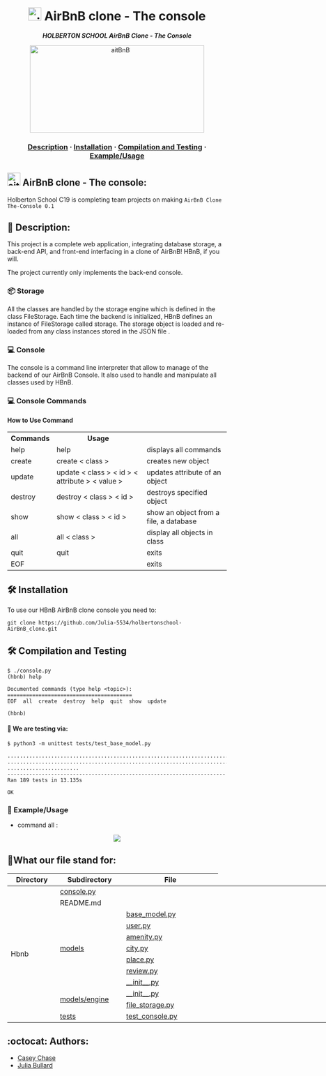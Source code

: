 <h1 align="center">
	<img alt="aitBnB" src="https://cdn.icon-icons.com/icons2/836/PNG/512/Airbnb_icon-icons.com_66791.png" height="30"/> AirBnB clone - The console
</h1>
<p align="center">
	<b><i>HOLBERTON SCHOOL AirBnB Clone - The Console</i></b><br>
</p>
<p align="center">
 <img alt="aitBnB" src= "hbnb.png"height="200" width="400"/> 
</p>
<h3 align="center">
	<a href="##Description">Description</a>
	<span> · </span>
	<a href="#Installation">Installation</a>
	<span> · </span>
	<a href="#Compilation-and-Testing">Compilation and Testing</a>
	<span> · </span>
	<a href="#Example/Usage">Example/Usage</a>
</h3>

##   <img alt="aitBnB" src="https://cdn.icon-icons.com/icons2/836/PNG/512/Airbnb_icon-icons.com_66791.png" height="30"/> AirBnB clone - The console:

Holberton School C19 is completing team projects on making `AirBnB Clone The-Console 0.1`

## 📖 Description: 
 
<p>
This project is a complete web application, integrating database storage, a back-end API, and front-end interfacing in a clone of AirBnB! HBnB, if you will.

The project currently only implements the back-end console.
</p>

### 📦 Storage
All the classes are handled by the storage engine which is defined in the class FileStorage.
Each time the backend is initialized, HBnB defines an instance of FileStorage called storage. 
The storage object is loaded and re-loaded from any class instances stored in the JSON file . 

### 💻 Console 
The console is a command line interpreter that allow to manage of the backend of our AirBnB Console. It also used to handle and manipulate all classes used by HBnB.

### 💻 Console Commands

 <h4> How to Use Command </h4>

<table>
<tr>
<th> Commands </th> <th> Usage </th>
</tr>
<tr>
	 <td> help </td>
	 <td> help </td>
	 <td> displays all commands </td>
</tr>
<tr>
	<td> create </td> 
	<td> create < class > </td>
	<td> creates new object </td> 
</tr>
<tr>
	<td> update  </td>
	<td> update < class > < id > < attribute > < value > </td> 
	<td> updates attribute of an object </td>
</tr>
<tr>
	<td> destroy </td> 
	<td> destroy < class > < id >  </td>    
	<td> destroys specified object </td>
</tr>
<tr>
	<td> show </td>   
	<td> show < class > < id > </td>
	<td> show an object from a file, a database </td>
</tr>
<tr>
	<td> all  </td>
	<td> all < class > </td>
	<td> display all objects in class </td> 
</tr>
<tr>
	<td> quit </td>
	<td> quit  </td>
	<td> exits </td>
</tr>
<tr>
	<td> EOF </td>     
	<td>  </td>
	<td> exits </td>                                  	
</tr>
</table>



##  🛠️ Installation
To use our HBnB AirBnB clone console you need to:

```{r mon_bloc, echo = FALSE, WARNING = TRUE}
git clone https://github.com/Julia-5534/holbertonschool-AirBnB_clone.git
```

## 🛠️  Compilation and Testing

```{r mon_bloc, echo = FALSE, WARNING = TRUE}
$ ./console.py
(hbnb) help

Documented commands (type help <topic>):
========================================
EOF  all  create  destroy  help  quit  show  update

(hbnb)

``` 



#### 🔧 We are testing  via:
```{r mon_bloc, echo = FALSE, WARNING = TRUE}
$ python3 -m unittest tests/test_base_model.py

...................................................................................
...................................................................................
.......................
----------------------------------------------------------------------
Ran 189 tests in 13.135s

OK

```

### 🎥 Example/Usage
 
 * command all :

<center> <img src ="https://media.giphy.com/media/bVCIRlSPmpxt0IgF4S/giphy.gif"/> </center>


## 📂What our file stand for:

<div>

<table class="tg" style="undefined;table-layout: fixed; width: 821px">
<colgroup>
<col style="width: 113px">
<col style="width: 152px">
<col style="width: 219px">
<col style="width: 337px">
</colgroup>
<thead>
  <tr>
    <th>Directory</th>
    <th>Subdirectory</th>
    <th class="tg-zylj">File</th>
   </tr>
</thead>
<tbody>
  <tr>
    <td rowspan="18">Hbnb</td>
    <td  colspan="2"><a href ="https://github.com/Julia-5534/holbertonschool-AirBnB_clone/blob/main/console.py">console.py </a></td>
    </tr>
  <tr>
    <td colspan="2">README.md</td>
  </tr>
  <tr>
    <td  rowspan="7"> <a href ="https://github.com/Julia-5534/holbertonschool-AirBnB_clone/tree/main/models"> models</a> </td>
    <td> <a href ="https://github.com/Julia-5534/holbertonschool-AirBnB_clone/blob/main/models/base_model.py" > base_model.py </a></td>
    </tr>
  <tr>
    <td> <a href= "https://github.com/Julia-5534/holbertonschool-AirBnB_clone/blob/main/models/user.py">  user.py </a></td>
     </tr>
  <tr>
    <td> <a href ="https://github.com/Julia-5534/holbertonschool-AirBnB_clone/blob/main/models/amenity.py">amenity.py </a></td>
     </tr>
  <tr>
    <td> <a href="https://github.com/Julia-5534/holbertonschool-AirBnB_clone/blob/main/models/city.py">city.py </a></td>
   </tr>
  <tr>
    <td><a href ="https://github.com/Julia-5534/holbertonschool-AirBnB_clone/blob/main/models/place.py">place.py</a></td>
  </tr>
  <tr>
    <td><a href ="https://github.com/Julia-5534/holbertonschool-AirBnB_clone/blob/main/models/review.py">review.py </a></td>
     </tr>
  <tr>
    <td><a href ="https://github.com/Julia-5534/holbertonschool-AirBnB_clone/blob/main/models/__init__.py">__init__.py</a></td>
   </tr>
  <tr>
    <td rowspan="2"> <a href ="https://github.com/Julia-5534/holbertonschool-AirBnB_clone/tree/main/models/engine">models/engine</a></td>
    <td> <a href ="https://github.com/Julia-5534/holbertonschool-AirBnB_clone/blob/main/models/engine/__init__.py">__init__.py </a></td>
   </tr>
  <tr>
    <td><a href ="https://github.com/Julia-5534/holbertonschool-AirBnB_clone/blob/main/models/engine/file_storage.py">file_storage.py</a></td>
     </tr>
  <tr>
    <td rowspan="6"> <a href="https://github.com/Julia/holbertonschool-AirBnB_clone/tree/main/tests">tests</a></td>
    <td> <a href ="https://github.com/Julia-5534/holbertonschool-AirBnB_clone/blob/main/tests/test_console.py">test_console.py </a></td>
    </tr>
  <tr>
</tbody>
</table>
 
</div>

## :octocat: Authors:

* [Casey Chase](https://github.com/Caseycjc)
* [Julia Bullard](https://github.com/Julia-5534)
